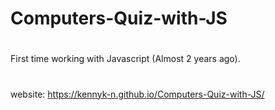# Computers-Quiz-with-JS

#
First time working with Javascript (Almost 2 years ago).
#
website: https://kennyk-n.github.io/Computers-Quiz-with-JS/
